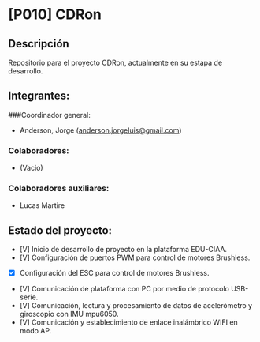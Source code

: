 # [P010] CDRon

## Descripción
Repositorio para el proyecto CDRon, actualmente en su estapa de desarrollo.

## Integrantes:
###Coordinador general:
- Anderson, Jorge (anderson.jorgeluis@gmail.com)
### Colaboradores:
- (Vacio)
### Colaboradores auxiliares:
- Lucas Martire

## Estado del proyecto:
- [V] Inicio de desarrollo de proyecto en la plataforma EDU-CIAA.
- [V] Configuración de puertos PWM para control de motores Brushless.
- [X] Configuración del ESC para control de motores Brushless. 
- [V] Comunicación de plataforma con PC por medio de protocolo USB-serie.
- [V] Comunicación, lectura y procesamiento de datos de acelerómetro y giroscopio con IMU mpu6050.
- [V] Comunicación y establecimiento de enlace inalámbrico WIFI en modo AP.

